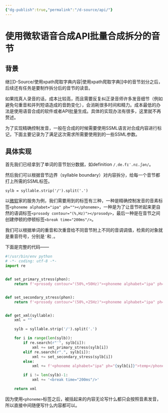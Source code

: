 ```yaml
---
{"dg-publish":true,"permalink":"/d-source/api/"}
---
```


# 使用微软语音合成API批量合成拆分的音节
## 背景
继[[D-Source/使用xpath爬取字典内容\|使用xpath爬取字典]]中的音节划分之后，后续还有任务是要制作拆分后的音节的读音。

如果找真人录音的话，成本比较高，而且需要反复纠正录音师许多发音细节（例如避免句重音和并列短语造成的音韵变化），会消耗很多时间和精力。成本最低的办法是使用语音合成的软件或者API批量生成。具体的实现办法有很多，这里就不再赘述。

为了实现精确控制发音，一般在合成的时候需要使用SSML语言对合成内容进行标记，下面主要记录为了满足这次需求所需要使用到的一些SSML参数。

## 具体实现
首先我们已经拿到了单词的音节划分数据，如definition `/ˌde.fɪˈ.nɪ.ʃən/`。

然后我们可以根据音节边界（syllable boundary）对内容拆分，给每一个音节都打上所需的SSML标签。

```
sylb = syllable.strip('/').split('.')
```

以[微软](https://docs.microsoft.com/en-us/azure/cognitive-services/speech-service/speech-synthesis-markup?tabs=csharp)家的服务为例，我们需要用到的标签有三种，一种是精确控制发音的音素标签`<phoneme alphabet="ipa" ph=""></phoneme>`，一种是为了让音节听起来更自然的语调标签`<prosody contour="(%,Hz)"></prosody>`，最后一种是在音节之间创建停顿的停顿标签`<break time="200ms"/>`。

我们可以根据单词的重音和次重音给不同音节附上不同的音调调值，检索的对象就是重音符号，分别是`ˈ`和`ˌ`。

下面是完整的代码——

```Python
#!/usr/bin/env python
# -*- coding: utf-8 -*-
import re


def set_primary_stress(phon):
    return f'<prosody contour="(50%,+50Hz)"><phoneme alphabet="ipa" ph="{phon}">temp</phoneme></prosody>'


def set_secondary_stress(phon):
    return f'<prosody contour="(50%,+25Hz)"><phoneme alphabet="ipa" ph="{phon}">temp</phoneme></prosody>'


def get_xml(syllable):
	xml = ""

	sylb = syllable.strip('/').split('.')

	for i in range(len(sylb)):
		if re.search(r"ˈ", sylb[i]):
			xml += set_primary_stress(sylb[i])
		elif re.search(r"ˌ", sylb[i]):
			xml += set_secondary_stress(sylb[i])
		else:
			xml += f'<phoneme alphabet="ipa" ph="{sylb[i]}">temp</phoneme>'

		if i != len(sylb)-1:
			xml += '<break time="200ms"/>'

	return xml
```
因为使用`<phoneme>`标签之后，被括起来的内容无论写什么都只会按照音素发音，所以直接中间随便写什么内容都可以。
